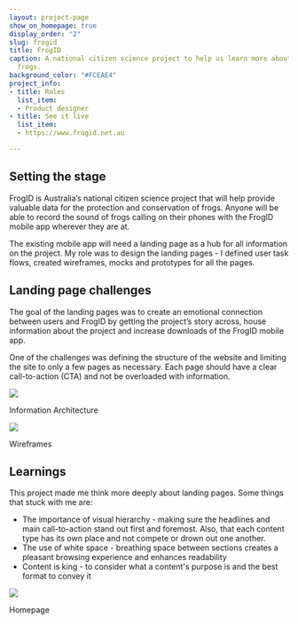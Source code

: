 ```yaml
---
layout: project-page
show_on_homepage: true
display_order: "2"
slug: frogid
title: FrogID
caption: A national citizen science project to help us learn more about Australia’s
  frogs.
background_color: "#FCEAE4"
project_info:
- title: Roles
  list_item:
  - Product designer
- title: See it live
  list_item:
  - https://www.frogid.net.au

---
```

## Setting the stage

FrogID is Australia’s national citizen science project that will help provide valuable data for the protection and conservation of frogs. Anyone will be able to record the sound of frogs calling on their phones with the FrogID mobile app wherever they are at.

The existing mobile app will need a landing page as a hub for all information on the project. My role was to design the landing pages - I defined user task flows, created wireframes, mocks and prototypes for all the pages.

## Landing page challenges

The goal of the landing pages was to create an emotional connection between users and FrogID by getting the project’s story across, house information about the project and increase downloads of the FrogID mobile app.

One of the challenges was defining the structure of the website and limiting the site to only a few pages as necessary. Each page should have a clear call-to-action (CTA) and not be overloaded with information.

![](https://images.ctfassets.net/nxjaqwpc63ga/5sIUdT0Iw0OiOSwggScmsI/a8d9133d4cd58ab00c9ced2bf840e15e/FrogID-IA.png)<div class="caption">Information Architecture</div>

![](https://images.ctfassets.net/nxjaqwpc63ga/24tnstzCcwM0WieWckqCwa/f397cc0f3f36b6ad28a616d60dcda78c/FrogID-Wireframes.png)<div class="caption">Wireframes</div>

## Learnings

This project made me think more deeply about landing pages. Some things that stuck with me are:

* The importance of visual hierarchy - making sure the headlines and main call-to-action stand out first and foremost. Also, that each content type has its own place and not compete or drown out one another.
* The use of white space - breathing space between sections creates a pleasant browsing experience and enhances readability
* Content is king - to consider what a content's purpose is and the best format to convey it

![](https://images.ctfassets.net/nxjaqwpc63ga/gmTEb1JXd6umg6SiwkcG6/d69f4fb6581daf4a817f7e1602d0a3f9/FrogID-Homepage.png)

<div class="caption">Homepage</div>